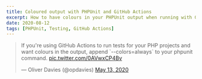 ```yaml
---
title: Coloured output with PHPUnit and GitHub Actions
excerpt: How to have colours in your PHPUnit output when running with GitHub Actions.
date: 2020-08-12
tags: [PHPUnit, Testing, GitHub Actions]
---
```


<blockquote class="twitter-tweet"><p lang="en" dir="ltr">If you&#39;re using GitHub Actions to run tests for your PHP projects and want colours in the output, append `--colors=always` to your phpunit command. <a href="https://t.co/0AVwxCP4Bv">pic.twitter.com/0AVwxCP4Bv</a></p>&mdash; Oliver Davies (@opdavies) <a href="https://twitter.com/opdavies/status/1260608152225157121?ref_src=twsrc%5Etfw">May 13, 2020</a></blockquote>
